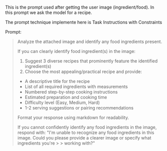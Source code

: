 This is the prompt used after getting the user image (ingredient/food).
In this prompt we ask the model for a recipe.

The prompt technique implemente here is Task Instructions with Constraints

Prompt:

> Analyze the attached image and identify any food ingredients present.
>
> If you can clearly identify food ingredient(s) in the image:
>  1. Suggest 3 diverse recipes that prominently feature the identified ingredient(s)
>  2. Choose the most appealing/practical recipe and provide:
>   - A descriptive title for the recipe
>   - List of all required ingredients with measurements
>   - Numbered step-by-step cooking instructions
>   - Estimated preparation and cooking time
>   - Difficulty level (Easy, Medium, Hard)
>   - 1-2 serving suggestions or pairing recommendations
>
> Format your response using markdown for readability.
>
> If you cannot confidently identify any food ingredients in the image, respond with: "I'm unable to recognize any food ingredients in this image. Could you please provide a clearer image or specify what ingredients you're > > working with?"

